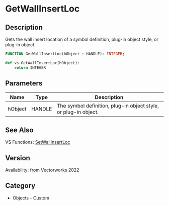 # GetWallInsertLoc

## Description
Gets the wall insert location of a symbol definition, plug-in object style, or plug-in object.

```pascal
FUNCTION GetWallInsertLoc(hObject : HANDLE): INTEGER;
```

```python
def vs.GetWallInsertLoc(hObject):
    return INTEGER
```

## Parameters
|Name|Type|Description|
|---|---|---|
|hObject|HANDLE|The symbol definition, plug-in object style, or plug-in object.|

## See Also
VS Functions:
[SetWallInsertLoc](SetWallInsertLoc.md)

## Version
Availability: from Vectorworks 2022

## Category
* Objects - Custom

